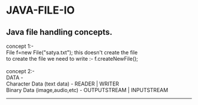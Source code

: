 # JAVA-FILE-IO
Java file handling concepts.
----------------------------------------
concept 1:-  
File f=new File("satya.txt"); this doesn't create the file  
to create the file we need to write :- f.createNewFile();  
<br />
concept 2:-  
 DATA -  
     Character Data (text data) - READER | WRITER  
     Binary Data (image,audio,etc) - OUTPUTSTREAM | INPUTSTREAM  
     
     
-----------------------------------------
